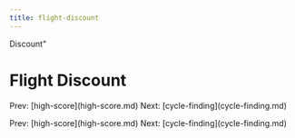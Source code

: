 ```yaml
---
title: flight-discount
---
```


Discount\"

# Flight Discount

Prev: \[high-score](high-score.md) Next:
\[cycle-finding](cycle-finding.md)

Prev: \[high-score](high-score.md) Next:
\[cycle-finding](cycle-finding.md)
